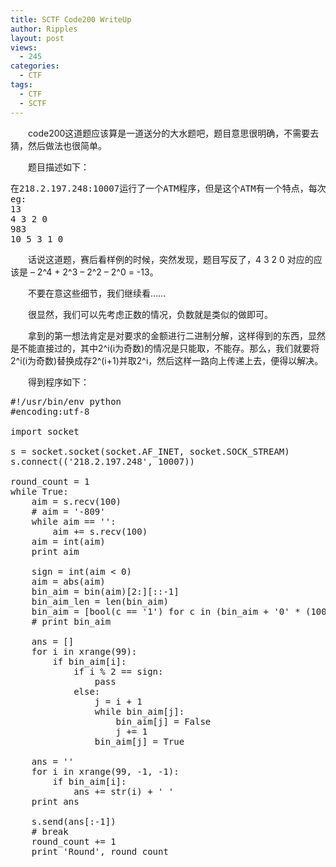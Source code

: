 ```yaml
---
title: SCTF Code200 WriteUp
author: Ripples
layout: post
views:
  - 245
categories:
  - CTF
tags:
  - CTF
  - SCTF
---
```

<p style="text-indent: 2em;">
  code200这道题应该算是一道送分的大水题吧，题目意思很明确，不需要去猜，然后做法也很简单。
</p>

<p style="text-indent: 2em;">
  题目描述如下：
</p>

<!--more-->

<pre class="brush:plain;toolbar:false">在218.2.197.248:10007运行了一个ATM程序，但是这个ATM有一个特点，每次只能存2^i（i为偶数）元或者取2^i(i为奇数)元，0&lt;=i&lt;99，且每个i只能使用一次。给出任意一定的金额（正数代表取出，负数代表存进），怎样操作这个ATM才能满足给定的金额?
eg:
13
4&nbsp;3&nbsp;2&nbsp;0
983
10&nbsp;5&nbsp;3&nbsp;1&nbsp;0</pre>

<p style="text-indent: 2em;">
  话说这道题，赛后看样例的时候，突然发现，题目写反了，4 3 2 0 对应的应该是 &#8211; 2^4 + 2^3 &#8211; 2^2 &#8211; 2^0 = -13。
</p>

<p style="text-indent: 2em;">
  不要在意这些细节，我们继续看……
</p>

<p style="text-indent: 2em;">
  很显然，我们可以先考虑正数的情况，负数就是类似的做即可。
</p>

<p style="text-indent: 2em;">
  拿到的第一想法肯定是对要求的金额进行二进制分解，这样得到的东西，显然是不能直接过的，其中2^i(i为奇数)的情况是只能取，不能存。那么，我们就要将2^i(i为奇数)替换成存2^(i+1)并取2^i，然后这样一路向上传递上去，便得以解决。
</p>

<p style="text-indent: 2em;">
  得到程序如下：
</p>

<pre class="brush:python;toolbar:false">#!/usr/bin/env&nbsp;python
#encoding:utf-8

import&nbsp;socket

s&nbsp;=&nbsp;socket.socket(socket.AF_INET,&nbsp;socket.SOCK_STREAM)
s.connect((&#39;218.2.197.248&#39;,&nbsp;10007))

round_count&nbsp;=&nbsp;1
while&nbsp;True:
&nbsp;&nbsp;&nbsp;&nbsp;aim&nbsp;=&nbsp;s.recv(100)
&nbsp;&nbsp;&nbsp;&nbsp;#&nbsp;aim&nbsp;=&nbsp;&#39;-809&#39;
&nbsp;&nbsp;&nbsp;&nbsp;while&nbsp;aim&nbsp;==&nbsp;&#39;&#39;:
&nbsp;&nbsp;&nbsp;&nbsp;&nbsp;&nbsp;&nbsp;&nbsp;aim&nbsp;+=&nbsp;s.recv(100)
&nbsp;&nbsp;&nbsp;&nbsp;aim&nbsp;=&nbsp;int(aim)
&nbsp;&nbsp;&nbsp;&nbsp;print&nbsp;aim

&nbsp;&nbsp;&nbsp;&nbsp;sign&nbsp;=&nbsp;int(aim&nbsp;&lt;&nbsp;0)
&nbsp;&nbsp;&nbsp;&nbsp;aim&nbsp;=&nbsp;abs(aim)
&nbsp;&nbsp;&nbsp;&nbsp;bin_aim&nbsp;=&nbsp;bin(aim)[2:][::-1]
&nbsp;&nbsp;&nbsp;&nbsp;bin_aim_len&nbsp;=&nbsp;len(bin_aim)
&nbsp;&nbsp;&nbsp;&nbsp;bin_aim&nbsp;=&nbsp;[bool(c&nbsp;==&nbsp;&#39;1&#39;)&nbsp;for&nbsp;c&nbsp;in&nbsp;(bin_aim&nbsp;+&nbsp;&#39;0&#39;&nbsp;*&nbsp;(100&nbsp;-&nbsp;len(bin_aim)))]
&nbsp;&nbsp;&nbsp;&nbsp;#&nbsp;print&nbsp;bin_aim

&nbsp;&nbsp;&nbsp;&nbsp;ans&nbsp;=&nbsp;[]
&nbsp;&nbsp;&nbsp;&nbsp;for&nbsp;i&nbsp;in&nbsp;xrange(99):
&nbsp;&nbsp;&nbsp;&nbsp;&nbsp;&nbsp;&nbsp;&nbsp;if&nbsp;bin_aim[i]:
&nbsp;&nbsp;&nbsp;&nbsp;&nbsp;&nbsp;&nbsp;&nbsp;&nbsp;&nbsp;&nbsp;&nbsp;if&nbsp;i&nbsp;%&nbsp;2&nbsp;==&nbsp;sign:
&nbsp;&nbsp;&nbsp;&nbsp;&nbsp;&nbsp;&nbsp;&nbsp;&nbsp;&nbsp;&nbsp;&nbsp;&nbsp;&nbsp;&nbsp;&nbsp;pass
&nbsp;&nbsp;&nbsp;&nbsp;&nbsp;&nbsp;&nbsp;&nbsp;&nbsp;&nbsp;&nbsp;&nbsp;else:
&nbsp;&nbsp;&nbsp;&nbsp;&nbsp;&nbsp;&nbsp;&nbsp;&nbsp;&nbsp;&nbsp;&nbsp;&nbsp;&nbsp;&nbsp;&nbsp;j&nbsp;=&nbsp;i&nbsp;+&nbsp;1
&nbsp;&nbsp;&nbsp;&nbsp;&nbsp;&nbsp;&nbsp;&nbsp;&nbsp;&nbsp;&nbsp;&nbsp;&nbsp;&nbsp;&nbsp;&nbsp;while&nbsp;bin_aim[j]:
&nbsp;&nbsp;&nbsp;&nbsp;&nbsp;&nbsp;&nbsp;&nbsp;&nbsp;&nbsp;&nbsp;&nbsp;&nbsp;&nbsp;&nbsp;&nbsp;&nbsp;&nbsp;&nbsp;&nbsp;bin_aim[j]&nbsp;=&nbsp;False
&nbsp;&nbsp;&nbsp;&nbsp;&nbsp;&nbsp;&nbsp;&nbsp;&nbsp;&nbsp;&nbsp;&nbsp;&nbsp;&nbsp;&nbsp;&nbsp;&nbsp;&nbsp;&nbsp;&nbsp;j&nbsp;+=&nbsp;1
&nbsp;&nbsp;&nbsp;&nbsp;&nbsp;&nbsp;&nbsp;&nbsp;&nbsp;&nbsp;&nbsp;&nbsp;&nbsp;&nbsp;&nbsp;&nbsp;bin_aim[j]&nbsp;=&nbsp;True

&nbsp;&nbsp;&nbsp;&nbsp;ans&nbsp;=&nbsp;&#39;&#39;
&nbsp;&nbsp;&nbsp;&nbsp;for&nbsp;i&nbsp;in&nbsp;xrange(99,&nbsp;-1,&nbsp;-1):
&nbsp;&nbsp;&nbsp;&nbsp;&nbsp;&nbsp;&nbsp;&nbsp;if&nbsp;bin_aim[i]:
&nbsp;&nbsp;&nbsp;&nbsp;&nbsp;&nbsp;&nbsp;&nbsp;&nbsp;&nbsp;&nbsp;&nbsp;ans&nbsp;+=&nbsp;str(i)&nbsp;+&nbsp;&#39;&nbsp;&#39;
&nbsp;&nbsp;&nbsp;&nbsp;print&nbsp;ans

&nbsp;&nbsp;&nbsp;&nbsp;s.send(ans[:-1])
&nbsp;&nbsp;&nbsp;&nbsp;#&nbsp;break
&nbsp;&nbsp;&nbsp;&nbsp;round_count&nbsp;+=&nbsp;1
&nbsp;&nbsp;&nbsp;&nbsp;print&nbsp;&#39;Round&#39;,&nbsp;round_count</pre>
